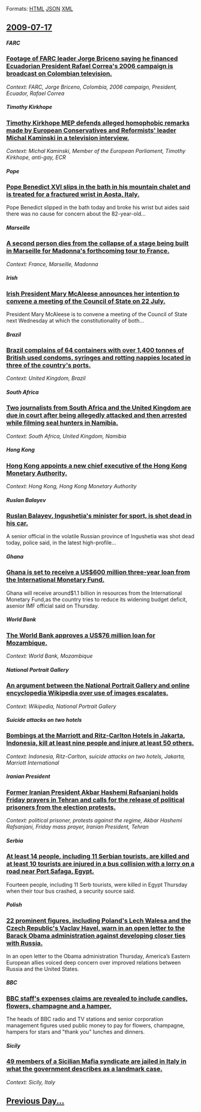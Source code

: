 
Formats: [HTML](2009/07/17/index.html)  [JSON](2009/07/17/index.json)  [XML](2009/07/17/index.xml)  

## [2009-07-17](/news/2009/07/17/index.md)

##### FARC
### [ Footage of FARC leader Jorge Briceno saying he financed Ecuadorian President Rafael Correa's 2006 campaign is broadcast on Colombian television. ](/news/2009/07/17/footage-of-farc-leader-jorge-bricea-o-saying-he-financed-ecuadorian-president-rafael-correa-s-2006-campaign-is-broadcast-on-colombian-telev.md)
_Context: FARC, Jorge Briceno, Colombia, 2006 campaign, President, Ecuador, Rafael Correa_

##### Timothy Kirkhope
### [ Timothy Kirkhope MEP defends alleged homophobic remarks made by European Conservatives and Reformists' leader Michal Kaminski in a television interview. ](/news/2009/07/17/timothy-kirkhope-mep-defends-alleged-homophobic-remarks-made-by-european-conservatives-and-reformists-leader-michaa-kamiaski-in-a-televi.md)
_Context: Michal Kaminski, Member of the European Parliament, Timothy Kirkhope, anti-gay, ECR_

##### Pope
### [ Pope Benedict XVI slips in the bath in his mountain chalet and is treated for a fractured wrist in Aosta, Italy. ](/news/2009/07/17/pope-benedict-xvi-slips-in-the-bath-in-his-mountain-chalet-and-is-treated-for-a-fractured-wrist-in-aosta-italy.md)
Pope Benedict slipped in the bath today and broke his wrist but aides said there was no cause for concern about the 82-year-old&hellip;

##### Marseille
### [ A second person dies from the collapse of a stage being built in Marseille for Madonna's forthcoming tour to France. ](/news/2009/07/17/a-second-person-dies-from-the-collapse-of-a-stage-being-built-in-marseille-for-madonna-s-forthcoming-tour-to-france.md)
_Context: France, Marseille, Madonna_

##### Irish
### [ Irish President Mary McAleese announces her intention to convene a meeting of the Council of State on 22 July. ](/news/2009/07/17/irish-president-mary-mcaleese-announces-her-intention-to-convene-a-meeting-of-the-council-of-state-on-22-july.md)
President Mary McAleese is to convene a meeting of the Council of State next Wednesday at which the constitutionality of both&hellip;

##### Brazil
### [ Brazil complains of 64 containers with over 1,400 tonnes of British used condoms, syringes and rotting nappies located in three of the country's ports. ](/news/2009/07/17/brazil-complains-of-64-containers-with-over-1-400-tonnes-of-british-used-condoms-syringes-and-rotting-nappies-located-in-three-of-the-coun.md)
_Context: United Kingdom, Brazil_

##### South Africa
### [ Two journalists from South Africa and the United Kingdom are due in court after being allegedly attacked and then arrested while filming seal hunters in Namibia. ](/news/2009/07/17/two-journalists-from-south-africa-and-the-united-kingdom-are-due-in-court-after-being-allegedly-attacked-and-then-arrested-while-filming-se.md)
_Context: South Africa, United Kingdom, Namibia_

##### Hong Kong
### [ Hong Kong appoints a new chief executive of the Hong Kong Monetary Authority. ](/news/2009/07/17/hong-kong-appoints-a-new-chief-executive-of-the-hong-kong-monetary-authority.md)
_Context: Hong Kong, Hong Kong Monetary Authority_

##### Ruslan Balayev
### [ Ruslan Balayev, Ingushetia's minister for sport, is shot dead in his car. ](/news/2009/07/17/ruslan-balayev-ingushetia-s-minister-for-sport-is-shot-dead-in-his-car.md)
A senior official in the volatile Russian province of Ingushetia was shot dead today, police said, in the latest high-profile&hellip;

##### Ghana
### [ Ghana is set to receive a US$600 million three-year loan from the International Monetary Fund. ](/news/2009/07/17/ghana-is-set-to-receive-a-us-600-million-three-year-loan-from-the-international-monetary-fund.md)
Ghana will receive around$1.1 billion in resources from the International Monetary Fund,as the country tries to reduce its widening budget deficit, asenior IMF official said on Thursday.

##### World Bank
### [ The World Bank approves a US$76 million loan for Mozambique. ](/news/2009/07/17/the-world-bank-approves-a-us-76-million-loan-for-mozambique.md)
_Context: World Bank, Mozambique_

##### National Portrait Gallery
### [ An argument between the National Portrait Gallery and online encyclopedia Wikipedia over use of images escalates. ](/news/2009/07/17/an-argument-between-the-national-portrait-gallery-and-online-encyclopedia-wikipedia-over-use-of-images-escalates.md)
_Context: Wikipedia, National Portrait Gallery_

##### Suicide attacks on two hotels
### [ Bombings at the Marriott and Ritz-Carlton Hotels in Jakarta, Indonesia, kill at least nine people and injure at least 50 others. ](/news/2009/07/17/bombings-at-the-marriott-and-ritz-carlton-hotels-in-jakarta-indonesia-kill-at-least-nine-people-and-injure-at-least-50-others.md)
_Context: Indonesia, Ritz-Carlton, suicide attacks on two hotels, Jakarta, Marriott International_

##### Iranian President
### [ Former Iranian President Akbar Hashemi Rafsanjani holds Friday prayers in Tehran and calls for the release of political prisoners from the election protests. ](/news/2009/07/17/former-iranian-president-akbar-hashemi-rafsanjani-holds-friday-prayers-in-tehran-and-calls-for-the-release-of-political-prisoners-from-the.md)
_Context: political prisoner, protests against the regime, Akbar Hashemi Rafsanjani, Friday mass prayer, Iranian President, Tehran_

##### Serbia
### [ At least 14 people, including 11 Serbian tourists, are killed and at least 10 tourists are injured in a bus collision with a lorry on a road near Port Safaga, Egypt. ](/news/2009/07/17/at-least-14-people-including-11-serbian-tourists-are-killed-and-at-least-10-tourists-are-injured-in-a-bus-collision-with-a-lorry-on-a-roa.md)
Fourteen people, including 11 Serb tourists, were killed in Egypt Thursday when their tour bus crashed, a security source said.

##### Polish
### [ 22 prominent figures, including Poland's Lech Walesa and the Czech Republic's Vaclav Havel, warn in an open letter to the Barack Obama administration against developing closer ties with Russia. ](/news/2009/07/17/22-prominent-figures-including-poland-s-lech-waaasa-and-the-czech-republic-s-va-clav-havel-warn-in-an-open-letter-to-the-barack-obama-a.md)
In an open letter to the Obama administration Thursday, America’s Eastern European allies voiced deep concern over improved relations between Russia and the United States.

##### BBC
### [ BBC staff's expenses claims are revealed to include candles, flowers, champagne and a hamper. ](/news/2009/07/17/bbc-staff-s-expenses-claims-are-revealed-to-include-candles-flowers-champagne-and-a-hamper.md)
The heads of BBC radio and TV stations and senior corporation management figures used public money to pay for flowers, champagne, hampers for stars and &#034;thank you&#034; lunches and dinners.

##### Sicily
### [ 49 members of a Sicilian Mafia syndicate are jailed in Italy in what the government describes as a landmark case. ](/news/2009/07/17/49-members-of-a-sicilian-mafia-syndicate-are-jailed-in-italy-in-what-the-government-describes-as-a-landmark-case.md)
_Context: Sicily, Italy_

## [Previous Day...](/news/2009/07/16/index.md)

